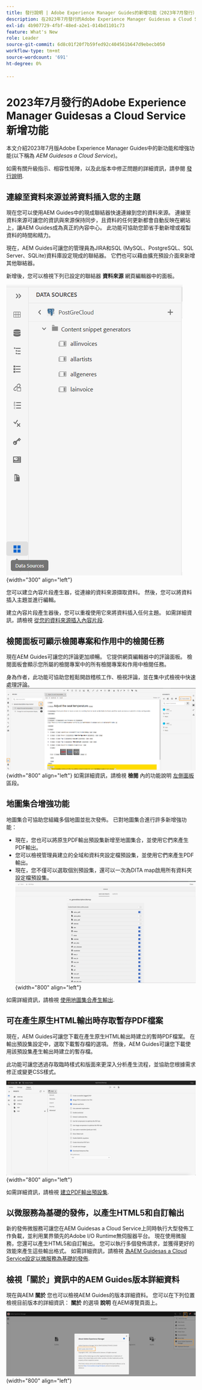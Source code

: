```yaml
---
title: 發行說明 | Adobe Experience Manager Guides的新增功能（2023年7月發行）
description: 在2023年7月發行的Adobe Experience Manager Guidesas a Cloud Service中瞭解新功能和增強功能
exl-id: 4b907729-4fbf-48ed-a2e1-014bd1101c73
feature: What's New
role: Leader
source-git-commit: 6d8c01f20f7b59fed92c404561b647d9ebecb050
workflow-type: tm+mt
source-wordcount: '691'
ht-degree: 0%

---
```


# 2023年7月發行的Adobe Experience Manager Guidesas a Cloud Service新增功能

本文介紹2023年7月版Adobe Experience Manager Guides中的新功能和增強功能(以下稱為 *AEM Guidesas a Cloud Service*)。

如需有關升級指示、相容性矩陣，以及此版本中修正問題的詳細資訊，請參閱 [發行說明](release-notes-2023-7-0.md).

## 連線至資料來源並將資料插入您的主題

現在您可以使用AEM Guides中的現成聯結器快速連線到您的資料來源。 連線至資料來源可讓您的資訊與來源保持同步，且資料的任何更新都會自動反映在網站上，讓AEM Guides成為真正的內容中心。 此功能可協助您節省手動新增或複製資料的時間和精力。

現在，AEM Guides可讓您的管理員為JIRA和SQL (MySQL、PostgreSQL、SQL Server、SQLite)資料庫設定現成的聯結器。 它們也可以藉由擴充預設介面來新增其他聯結器。

新增後，您可以檢視下列已設定的聯結器 **資料來源** 網頁編輯器中的面板。

![](assets/code-snippet-generator.png){width="300" align="left"}

您可以建立內容片段產生器，從連線的資料來源擷取資料。 然後，您可以將資料插入主題並進行編輯。

建立內容片段產生器後，您可以重複使用它來將資料插入任何主題。 如需詳細資訊，請檢視 [從您的資料來源插入內容片段](../user-guide/web-editor-content-snippet.md).



## 檢閱面板可顯示檢閱專案和作用中的檢閱任務

現在AEM Guides可讓您的評論更加順暢。 它提供網頁編輯器中的評論面板。 檢閱面板會顯示您所屬的檢閱專案中的所有檢閱專案和作用中檢閱任務。

身為作者，此功能可協助您輕鬆開啟稽核工作、檢視評論，並在集中式檢視中快速處理評論。
![](assets/active-review-task-comments.png){width="800" align="left"}
如需詳細資訊，請檢視 **檢閱** 內的功能說明 [左側面板](../user-guide/web-editor-features.md#id2051EA0M0HS) 區段。


## 地圖集合增強功能

地圖集合可協助您組織多個地圖並批次發佈。 已對地圖集合進行許多新增強功能：

- 現在，您也可以將原生PDF輸出預設集新增至地圖集合，並使用它們來產生PDF輸出。
- 您可以檢視管理員建立的全域和資料夾設定檔預設集，並使用它們來產生PDF輸出。
- 現在，您不僅可以選取個別預設集，還可以一次為DITA map啟用所有資料夾設定檔預設集。
  ![](assets/edit-map-collection.png){width="800" align="left"}

如需詳細資訊，請檢視 [使用地圖集合產生輸出](../user-guide/generate-output-use-map-collection-output-generation.md).

## 可在產生原生HTML輸出時存取暫存PDF檔案

現在，AEM Guides可讓您下載在產生原生HTML輸出時建立的暫時PDF檔案。 在輸出預設集設定中，選取下載暫存檔的選項。  然後，AEM Guides可讓您下載使用該預設集產生輸出時建立的暫存檔。

此功能可讓您透過存取臨時樣式和版面來更深入分析產生流程，並協助您根據需求修正或變更CSS樣式。

![](assets/native-pdf-advanced-settings.png){width="800" align="left"}

如需詳細資訊，請檢視 [建立PDF輸出預設集](../web-editor/native-pdf-web-editor.md#create-output-preset).

## 以微服務為基礎的發佈，以產生HTML5和自訂輸出

新的發佈微服務可讓您在AEM Guidesas a Cloud Service上同時執行大型發佈工作負載，並利用業界領先的Adobe I/O Runtime無伺服器平台。 現在使用微服務，您還可以產生HTML5和自訂輸出。
您可以執行多個發佈請求，並獲得更好的效能來產生這些輸出格式。
如需詳細資訊，請檢視 [為AEM Guidesas a Cloud Service設定以微服務為基礎的發佈](../knowledge-base/publishing/configure-microservices.md).

## 檢視「關於」資訊中的AEM Guides版本詳細資料

現在與AEM **關於** 您也可以檢視AEM Guides的版本詳細資料。 您可以在下列位置檢視目前版本的詳細資訊： **關於** 的選項 **說明** 在AEM導覽頁面上。

![](assets/about-aem-help.png)(width=&quot;800&quot; align=&quot;left&quot;)
